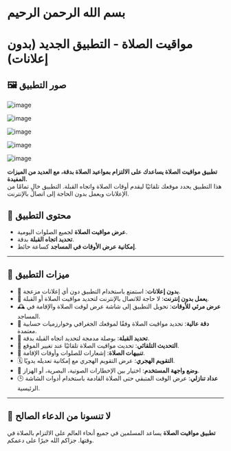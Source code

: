 # بسم الله الرحمن الرحيم

# **مواقيت الصلاة - التطبيق الجديد (بدون إعلانات)**

## 🖼️ **صور التطبيق**
![image](https://github.com/user-attachments/assets/a56ca2fe-6015-412c-a92b-51b6cc1846c3)

![image](https://github.com/user-attachments/assets/3013be82-7b5d-4299-8848-bcd5c9ceab86)

![image](https://github.com/user-attachments/assets/6b0c2027-a375-4a55-9854-06db20f742b6)

![image](https://github.com/user-attachments/assets/a409e64b-333e-48f3-b8da-ea19b5834433)

![image](https://github.com/user-attachments/assets/081f8c8b-4afa-473e-be76-e8c65b897070)


**تطبيق مواقيت الصلاة يساعدك على الالتزام بمواعيد الصلاة بدقة، مع العديد من الميزات المفيدة.**  
هذا التطبيق يحدد موقعك تلقائيًا ليقدم أوقات الصلاة واتجاه القبلة. التطبيق خالٍ تمامًا من الإعلانات ويعمل بدون الحاجة إلى اتصال بالإنترنت.

## 📖 **محتوى التطبيق**

- **عرض مواقيت الصلاة** لجميع الصلوات اليومية.
- **تحديد اتجاه القبلة** بدقة.
- **إمكانية عرض الأوقات في المساجد** كساعة حائط.

---

## 🌟 **ميزات التطبيق**

- 🚫 **بدون إعلانات**: استمتع باستخدام التطبيق دون أي إعلانات مزعجة.
- 📶 **يعمل بدون إنترنت**: لا حاجة للاتصال بالإنترنت لتحديد مواقيت الصلاة أو القبلة.
- 🕰️ **عرض مرئي للأوقات**: تحويل التطبيق إلى شاشة عرض لوقت الصلاة والإقامة في المساجد.
- 🕌 **دقة عالية**: تحديد مواقيت الصلاة وفقًا لموقعك الجغرافي وخوارزميات حسابية معتمدة.
- 📍 **تحديد القبلة**: بوصلة مدمجة لتحديد اتجاه القبلة بدقة.
- 🔄 **التحديث التلقائي**: تحديث مواقيت الصلاة تلقائيًا عند تغيير الموقع.
- 🔔 **تنبيهات الصلاة**: إشعارات للصلوات وأوقات الإقامة.
- 🗓️ **التقويم الهجري**: عرض التقويم الهجري مع إمكانية تعديله يدويًا.
- 🎨 **وضع واجهة المستخدم**: اختيار بين الإخطارات الصوتية، البصرية، أو الهزاز.
- 🕒 **عداد تنازلي**: عرض الوقت المتبقي حتى الصلاة القادمة باستخدام أدوات الشاشة الرئيسية.



---

## 🙏 **لا تنسونا من الدعاء الصالح**

**تطبيق مواقيت الصلاة** يساعد المسلمين في جميع أنحاء العالم على الالتزام بالصلاة في وقتها. جزاكم الله خيرًا على دعمكم.
